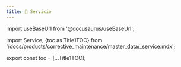 ```yaml
---
title: 🔵 Servicio
---
```


import useBaseUrl from '@docusaurus/useBaseUrl'; 

import Service, {toc as Title1TOC} from '/docs/products/corrective_maintenance/master_data/_service.mdx'; 

<Service/>

export const toc = [...Title1TOC];